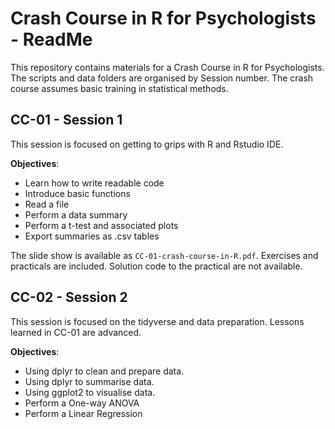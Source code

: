 # Crash Course in R for Psychologists - ReadMe

This repository contains materials for a Crash Course in R for Psychologists.
The scripts and data folders are organised by Session number.
The crash course assumes basic training in statistical methods.

## CC-01 - Session 1
This session is focused on getting to grips with R and Rstudio IDE.   

**Objectives**:  
  - Learn how to write readable code
  - Introduce basic functions
  - Read a file
  - Perform a data summary 
  - Perform a t-test and associated plots
  - Export summaries as .csv tables

The slide show is available as `CC-01-crash-course-in-R.pdf`.
Exercises and practicals are included. Solution code to the practical are not available.

## CC-02 - Session 2
This session is focused on the tidyverse and data preparation. Lessons learned in CC-01 are advanced. 

**Objectives**:
  - Using dplyr to clean and prepare data.
  - Using dplyr to summarise data.
  - Using ggplot2 to visualise data.
  - Perform a One-way ANOVA
  - Perform a Linear Regression
